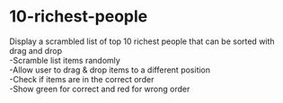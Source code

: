 # 10-richest-people

Display a scrambled list of top 10 richest people that can be sorted with drag and drop<br>
-Scramble list items randomly<br>
-Allow user to drag & drop items to a different position<br>
-Check if items are in the correct order<br>
-Show green for correct and red for wrong order
